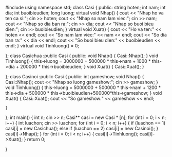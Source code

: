 #include <iostream>
using namespace std;
class Casi
{
public:
	string hoten;
	int nam;
	int dia;
	int buoibieudien;
	long luong;
	virtual void Nhap()
	{
		cout << "Nhap ho va ten ca si:";
		cin >> hoten;
		cout << "Nhap so nam lam viec:";
		cin >> nam;
		cout << "Nhap so dia ban ra:";
		cin >> dia;
		cout << "Nhap so buoi bieu dien:";
		cin >> buoibieudien;
	}
	virtual void Xuat()
	{
		cout << "Ho va ten:" << hoten << endl;
		cout << "So nam lam viec:" << nam << endl;
		cout << "So dia ban ra:" << dia << endl;
		cout << "So buoi bieu dien:" << buoibieudien << endl;
	}
	virtual void Tinhluong() = 0;


};
class Casichua :public Casi
{
public:
	void Nhap()
	{
		Casi::Nhap();
	}
	void Tinhluong()
	{
		this->luong = 3000000 + 500000 * this->nam + 1000 * this->dia + 200000 * this->buoibieudien;
	}
	void Xuat()
	{
		Casi::Xuat();
	}

};
class Casinoi :public Casi
{
public:
	int gameshow;
	void Nhap()
	{
		Casi::Nhap();
		cout << "Nhap so luong gameshow:";
		cin >> gameshow;
	}
	void Tinhluong()
	{
		this->luong = 5000000 + 500000 * this->nam + 1200 * this->dia + 500000 * this->buoibieudien+500000*this->gameshow;
	}
	void Xuat()
	{
		Casi::Xuat();
		cout << "So gameshow:" << gameshow << endl;

	}

};
int main()
{
	int n;
	cin >> n;
	Casi** casi = new Casi * [n];
	for (int i = 0; i < n; i++)
	{
		int luachon;
		cin >> luachon;
		for (int i = 0; i < n; i++)
		{
			if (luachon == 1) casi[i] = new Casichua();
			else if (luachon == 2) casi[i] = new Casinoi();
		}
		casi[i]->Nhap();
	}
	for (int i = 0; i < n; i++)
	{
		casi[i]->Tinhluong();
		casi[i]->Xuat();
	}
	return 0;

}
